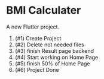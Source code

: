 # BMI Calculater

A new Flutter project.

1. (#1) Create Project
2. (#2) Delete not needed files
3. (#3) finish Result page backend
4. (#4) Start working on Home Page
5. (#5) finish 50% of Home Page
5. (#6) Project Done